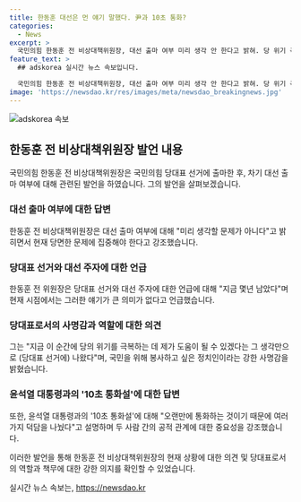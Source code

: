 ```yaml
---
title: 한동훈 대선은 먼 얘기 말했다. 尹과 10초 통화?
categories:
  - News
excerpt: >
  국민의힘 한동훈 전 비상대책위원장, 대선 출마 여부 미리 생각 안 한다고 밝혀. 당 위기 극복 도와야라며 당대표 선거 참여 이유 강조. 유력한 대선 주자 언급에는 이 부분은 큰 의미 없다고 하며 당면 문제에 집중해야 한다 강조. 또한 윤석열 대통령과의 10초 통화설에 대해 사적 관계는 공적인 것에 영향주면 안 된다고 밝힘.
feature_text: >
  ## adskorea 실시간 뉴스 속보입니다.

  국민의힘 한동훈 전 비상대책위원장, 대선 출마 여부 미리 생각 안 한다고 밝혀. 당 위기 극복 도와야라며 당대표 선거 참여 이유 강조. 유력한 대선 주자 언급에는 이 부분은 큰 의미 없다고 하며 당면 문제에 집중해야 한다 강조. 또한 윤석열 대통령과의 10초 통화설에 대해 사적 관계는 공적인 것에 영향주면 안 된다고 밝힘.
image: 'https://newsdao.kr/res/images/meta/newsdao_breakingnews.jpg'
---
```


<p><img src="https://newsdao.kr/res/images/meta/newsdao_breakingnews.jpg" alt="adskorea 속보" /></p>

<h2 data-ke-size="size26">한동훈 전 비상대책위원장 발언 내용</h2>

<p>국민의힘 한동훈 전 비상대책위원장은 국민의힘 당대표 선거에 출마한 후, 차기 대선 출마 여부에 대해 관련된 발언을 하였습니다. 그의 발언을 살펴보겠습니다.</p>

<h3>대선 출마 여부에 대한 답변</h3>

<p>한동훈 전 비상대책위원장은 대선 출마 여부에 대해 "미리 생각할 문제가 아니다"고 밝히면서 현재 당면한 문제에 집중해야 한다고 강조했습니다.</p>

<h3>당대표 선거와 대선 주자에 대한 언급</h3>

<p>한동훈 전 위원장은 당대표 선거와 대선 주자에 대한 언급에 대해 "지금 몇년 남았다"며 현재 시점에서는 그러한 얘기가 큰 의미가 없다고 언급했습니다.</p>

<h3>당대표로서의 사명감과 역할에 대한 의견</h3>

<p>그는 "지금 이 순간에 당의 위기를 극복하는 데 제가 도움이 될 수 있겠다는 그 생각만으로 (당대표 선거에) 나왔다"며, 국민을 위해 봉사하고 싶은 정치인이라는 강한 사명감을 밝혔습니다.</p>

<h3>윤석열 대통령과의 '10초 통화설'에 대한 답변</h3>

<p>또한, 윤석열 대통령과의 '10초 통화설'에 대해 "오랜만에 통화하는 것이기 때문에 여러가지 덕담을 나눴다"고 설명하며 두 사람 간의 공적 관계에 대한 중요성을 강조했습니다.</p>

<p>이러한 발언을 통해 한동훈 전 비상대책위원장의 현재 상황에 대한 의견 및 당대표로서의 역할과 책무에 대한 강한 의지를 확인할 수 있었습니다.</p>
실시간 뉴스 속보는, <a href="https://newsdao.kr" rel="dofollow">https://newsdao.kr</a>


